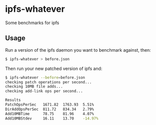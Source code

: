 # ipfs-whatever
Some benchmarks for ipfs

## Usage

Run a version of the ipfs daemon you want to benchmark against, then:

```bash
$ ipfs-whatever > before.json
```

Then run your new patched version of ipfs and:

```bash
$ ipfs-whatever --before=before.json
checking patch operations per second...
checking 10MB file adds...
checking add-link ops per second...

Results
PatchOpsPerSec   1671.82  1763.93  5.51%
DirAddOpsPerSec  811.72   834.34   2.79%
Add10MBTime      78.75    81.96    4.07%
Add10MBStdev     16.11    13.70    -14.97%
```
